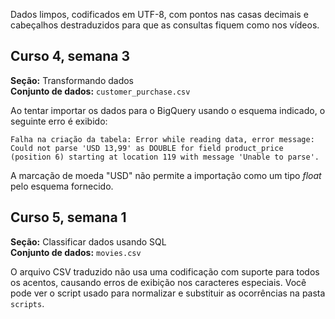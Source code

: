 Dados limpos, codificados em UTF-8, com pontos nas casas decimais e cabeçalhos destraduzidos para que as consultas fiquem como nos vídeos.

## Curso 4, semana 3
**Seção:** Transformando dados  
**Conjunto de dados:** `customer_purchase.csv`

Ao tentar importar os dados para o BigQuery usando o esquema indicado, o seguinte erro é exibido:

```
Falha na criação da tabela: Error while reading data, error message: Could not parse 'USD 13,99' as DOUBLE for field product_price (position 6) starting at location 119 with message 'Unable to parse'. 
```

A marcação de moeda "USD" não permite a importação como um tipo *float* pelo esquema fornecido.

## Curso 5, semana 1
**Seção:** Classificar dados usando SQL  
**Conjunto de dados:** `movies.csv`

O arquivo CSV traduzido não usa uma codificação com suporte para todos os acentos, causando erros de exibição nos caracteres especiais. Você pode ver o script usado para normalizar e substituir as ocorrências na pasta `scripts`.
